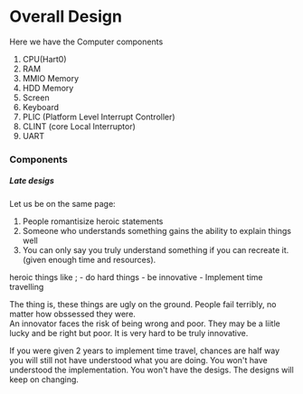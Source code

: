# Overall Design


Here we have the Computer components
1. CPU(Hart0)
2. RAM
3. MMIO Memory
4. HDD Memory
5. Screen
6. Keyboard
7. PLIC  (Platform Level Interrupt Controller)
8. CLINT (core Local Interruptor)
9. UART

### Components 
   



































##### Late desigs

Let us be on the same page:
1. People romantisize heroic statements
2. Someone who understands something gains the ability to explain things well
3. You can only say you truly understand something if you can recreate it. (given enough time and resources).

heroic things like ; 
    - do hard things
    - be innovative
    - Implement time travelling

The thing is, these things are ugly on the ground. People fail terribly, no matter how obssessed they were.  
An innovator faces the risk of being wrong and poor.  They may be a liitle lucky and be right but poor. It is very hard to be truly innovative.

If you were given 2 years to implement time travel, chances are half way you will still not have understood what you are doing. You won't have understood the implementation. You won't have the desigs. The designs will keep on changing.


